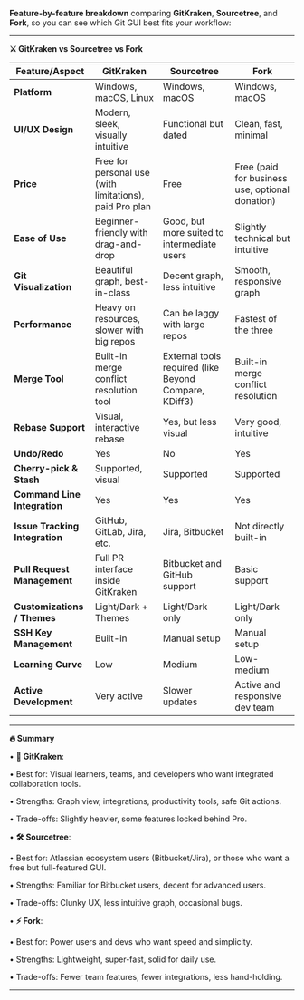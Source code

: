 **Feature-by-feature breakdown** comparing **GitKraken**, **Sourcetree**, and **Fork**, so you can see which Git GUI best fits your workflow:

---

**⚔️ GitKraken vs Sourcetree vs Fork**

| **Feature/Aspect** | **GitKraken** | **Sourcetree** | **Fork** |
| --- | --- | --- | --- |
| **Platform** | Windows, macOS, Linux | Windows, macOS | Windows, macOS |
| **UI/UX Design** | Modern, sleek, visually intuitive | Functional but dated | Clean, fast, minimal |
| **Price** | Free for personal use (with limitations), paid Pro plan | Free | Free (paid for business use, optional donation) |
| **Ease of Use** | Beginner-friendly with drag-and-drop | Good, but more suited to intermediate users | Slightly technical but intuitive |
| **Git Visualization** | Beautiful graph, best-in-class | Decent graph, less intuitive | Smooth, responsive graph |
| **Performance** | Heavy on resources, slower with big repos | Can be laggy with large repos | Fastest of the three |
| **Merge Tool** | Built-in merge conflict resolution tool | External tools required (like Beyond Compare, KDiff3) | Built-in merge conflict resolution |
| **Rebase Support** | Visual, interactive rebase | Yes, but less visual | Very good, intuitive |
| **Undo/Redo** | Yes | No  | Yes |
| **Cherry-pick & Stash** | Supported, visual | Supported | Supported |
| **Command Line Integration** | Yes | Yes | Yes |
| **Issue Tracking Integration** | GitHub, GitLab, Jira, etc. | Jira, Bitbucket | Not directly built-in |
| **Pull Request Management** | Full PR interface inside GitKraken | Bitbucket and GitHub support | Basic support |
| **Customizations / Themes** | Light/Dark + Themes | Light/Dark only | Light/Dark only |
| **SSH Key Management** | Built-in | Manual setup | Manual setup |
| **Learning Curve** | Low | Medium | Low-medium |
| **Active Development** | Very active | Slower updates | Active and responsive dev team |

---

**🔥 Summary**

• **💎 GitKraken**:

• Best for: Visual learners, teams, and developers who want integrated collaboration tools.

• Strengths: Graph view, integrations, productivity tools, safe Git actions.

• Trade-offs: Slightly heavier, some features locked behind Pro.

• **🛠 Sourcetree**:

• Best for: Atlassian ecosystem users (Bitbucket/Jira), or those who want a free but full-featured GUI.

• Strengths: Familiar for Bitbucket users, decent for advanced users.

• Trade-offs: Clunky UX, less intuitive graph, occasional bugs.

• **⚡ Fork**:

• Best for: Power users and devs who want speed and simplicity.

• Strengths: Lightweight, super-fast, solid for daily use.

• Trade-offs: Fewer team features, fewer integrations, less hand-holding.

---